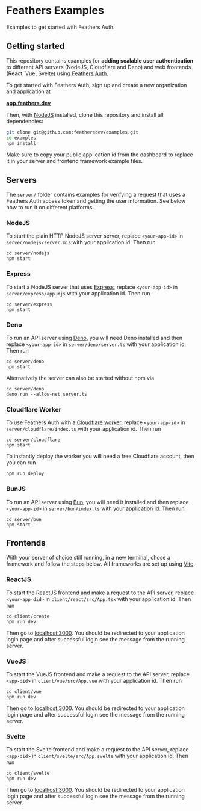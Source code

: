 # Feathers Examples

Examples to get started with Feathers Auth.

## Getting started

This repository contains examples for **adding scalable user authentication** to different API servers (NodeJS, Cloudflare and Deno) and web frontends (React, Vue, Svelte) using [Feathers Auth](https://feathers.dev/auth).

To get started with Feathers Auth, sign up and create a new organization and application at

**[app.feathers.dev](https://app.feathers.dev)**

Then, with [NodeJS](https://nodejs.org/en) installed, clone this repository and install all dependencies:

```sh
git clone git@github.com:feathersdev/examples.git
cd examples
npm install
```

Make sure to copy your public application id from the dashboard to replace it in your server and frontend framework example files.

## Servers

The `server/` folder contains examples for verifying a request that uses a Feathers Auth access token and getting the user information. See below how to run it on different platforms.

### NodeJS

To start the plain HTTP NodeJS server server, replace `<your-app-id>` in `server/nodejs/server.mjs` with your application id. Then run

```
cd server/nodejs
npm start
```

### Express

To start a NodeJS server that uses [Express](https://expressjs.com/), replace `<your-app-id>` in `server/express/app.mjs` with your application id. Then run

```
cd server/express
npm start
```

### Deno

To run an API server using [Deno](https://deno.com/), you will need Deno installed and then replace `<your-app-id>` in `server/deno/server.ts` with your application id. Then run

```
cd server/deno
npm start
```

Alternatively the server can also be started without npm via

```
cd server/deno
deno run --allow-net server.ts
```

### Cloudflare Worker

To use Feathers Auth with a [Cloudflare worker](https://workers.cloudflare.com/), replace `<your-app-id>` in `server/cloudflare/index.ts` with your application id. Then run

```
cd server/cloudflare
npm start
```

To instantly deploy the worker you will need a free Cloudflare account, then you can run

```
npm run deploy
```

### BunJS

To run an API server using [Bun](https://bun.sh/), you will need it installed and then replace `<your-app-id>` in `server/bun/index.ts` with your application id. Then run

```
cd server/bun
npm start
```

## Frontends

With your server of choice still running, in a new terminal, chose a framework and follow the steps below. All frameworks are set up using [Vite](https://vitejs.dev/).

### ReactJS

To start the ReactJS frontend and make a request to the API server, replace `<your-app-did>` in `client/react/src/App.tsx` with your application id. Then run

```
cd client/create
npm run dev
```

Then go to [localhost:3000](http://localhost:3000). You should be redirected to your application login page and after successful login see the message from the running server.

### VueJS

To start the VueJS frontend and make a request to the API server, replace `<app-did>` in `client/vue/src/App.vue` with your application id. Then run

```
cd client/vue
npm run dev
```

Then go to [localhost:3000](http://localhost:3000). You should be redirected to your application login page and after successful login see the message from the running server.

### Svelte

To start the Svelte frontend and make a request to the API server, replace `<app-did>` in `client/svelte/src/App.svelte` with your application id. Then run

```
cd client/svelte
npm run dev
```

Then go to [localhost:3000](http://localhost:3000). You should be redirected to your application login page and after successful login see the message from the running server.
